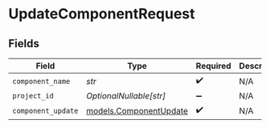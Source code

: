 # UpdateComponentRequest


## Fields

| Field                                                  | Type                                                   | Required                                               | Description                                            |
| ------------------------------------------------------ | ------------------------------------------------------ | ------------------------------------------------------ | ------------------------------------------------------ |
| `component_name`                                       | *str*                                                  | :heavy_check_mark:                                     | N/A                                                    |
| `project_id`                                           | *OptionalNullable[str]*                                | :heavy_minus_sign:                                     | N/A                                                    |
| `component_update`                                     | [models.ComponentUpdate](../models/componentupdate.md) | :heavy_check_mark:                                     | N/A                                                    |